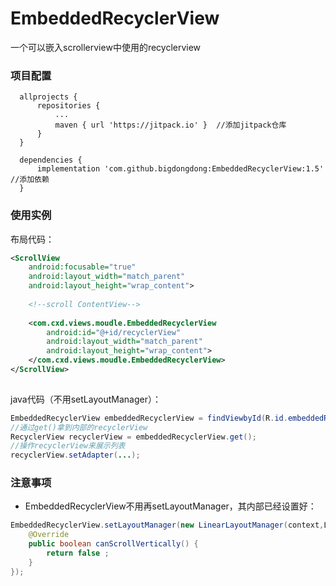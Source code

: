 # EmbeddedRecyclerView
一个可以嵌入scrollerview中使用的recyclerview

### 项目配置

```
  allprojects {
      repositories {
          ...
          maven { url 'https://jitpack.io' }  //添加jitpack仓库
      }
  }
  
  dependencies {
	  implementation 'com.github.bigdongdong:EmbeddedRecyclerView:1.5' //添加依赖
  }
```


### 使用实例
布局代码：
```xml
<ScrollView
    android:focusable="true"
    android:layout_width="match_parent"
    android:layout_height="wrap_content">
    
    <!--scroll ContentView-->
   
    <com.cxd.views.moudle.EmbeddedRecyclerView
        android:id="@+id/recyclerView"
        android:layout_width="match_parent"
        android:layout_height="wrap_content">
    </com.cxd.views.moudle.EmbeddedRecyclerView>
</ScrollView>
        

```
java代码（不用setLayoutManager）：
```java
EmbeddedRecyclerView embeddedRecyclerView = findViewbyId(R.id.embeddedRecyclerView);
//通过get()拿到内部的recyclerView
RecyclerView recyclerView = embeddedRecyclerView.get(); 
//操作recyclerView来展示列表
recyclerView.setAdapter(...);


```

### 注意事项
+ EmbeddedRecyclerView不用再setLayoutManager，其内部已经设置好：
```java
EmbeddedRecyclerView.setLayoutManager(new LinearLayoutManager(context,LinearLayoutManager.VERTICAL,false){
    @Override
    public boolean canScrollVertically() {
        return false ;
    }
});
```
